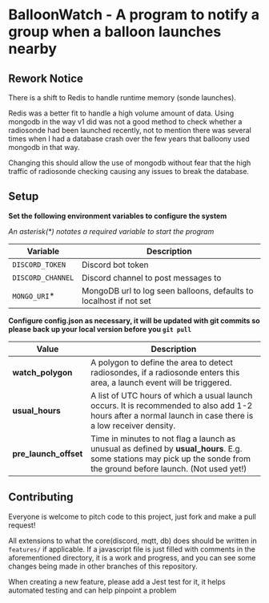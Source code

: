 # BalloonWatch - A program to notify a group when a balloon launches nearby

## Rework Notice

There is a shift to Redis to handle runtime memory (sonde launches).

Redis was a better fit to handle a high volume amount of data. Using mongodb in the way v1 did was not a good method to check whether a radiosonde had been launched recently, not to mention there was several times when I had a database crash over the few years that balloony used mongodb in that way. 

Changing this should allow the use of mongodb without fear that the high traffic of radiosonde checking causing any issues to break the database.


## Setup
**Set the following environment variables to configure the system**

*An asterisk(&ast;) notates a required variable to start the program*

| Variable        	| Description 	                                                     |
|-------------------|--------------------------------------------------------------------|
| `DISCORD_TOKEN`   | Discord bot token                                                  |
| `DISCORD_CHANNEL` | Discord channel to post messages to                                |
| `MONGO_URI`&ast;  | MongoDB url to log seen balloons, defaults to localhost if not set |

**Configure config.json as necessary, it will be updated with git commits so please back up your local version before you `git pull`**

| Value    	            | Description |
|-----------------------|-------------|
| **watch_polygon**     | A polygon to define the area to detect radiosondes, if a radiosonde enters this area, a launch event will be triggered.                                                |
| **usual_hours**       | A list of UTC hours of which a usual launch occurs. It is recommended to also add 1-2 hours after a normal launch in case there is a low receiver density.             |
| **pre_launch_offset** | Time in minutes to not flag a launch as unusual as defined by **usual_hours**. E.g. some stations may pick up the sonde from the ground before launch. (Not used yet!) |

## Contributing

Everyone is welcome to pitch code to this project, just fork and make a pull request!

All extensions to what the core(discord, mqtt, db) does should be written in `features/` if applicable.
If a javascript file is just filled with comments in the aforementioned directory, it is a work and progress, and you can see some changes being made in other branches of this repository.

When creating a new feature, please add a Jest test for it, it helps automated testing and can help pinpoint a problem
